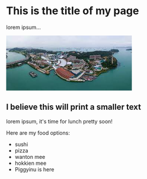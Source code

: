 # This is the title of my page

lorem ipsum...

![](sentosa.jpg)

## I believe this will print a smaller text

lorem ipsum, it's time for lunch pretty soon!

Here are my food options:

* sushi
* pizza
* wanton mee
* hokkien mee
* Piggyinu is here
